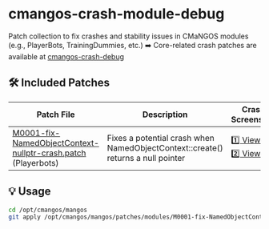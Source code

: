 # cmangos-crash-module-debug

Patch collection to fix crashes and stability issues in CMaNGOS modules (e.g., PlayerBots, TrainingDummies, etc.)
➡️ Core-related crash patches are available at [cmangos-crash-debug](https://github.com/maxxbox81/cmangos-crash-debug)

## 🛠️ Included Patches

| Patch File | Description | Crash Screenshot |
|------------|-------------|------------------|
| [M0001-fix-NamedObjectContext-nullptr-crash.patch](M0001-fix-NamedObjectContext-nullptr-crash.patch) (Playerbots) | Fixes a potential crash when NamedObjectContext::create() returns a null pointer | [1️⃣ View](images/Namedobjectcontect_M0001_1.png)<br>[2️⃣ View](images/Namedobjectcontect_M0001_2.png) |

## 💡 Usage

```bash
cd /opt/cmangos/mangos
git apply /opt/cmangos/mangos/patches/modules/M0001-fix-NamedObjectContext-nullptr-crash.patch

